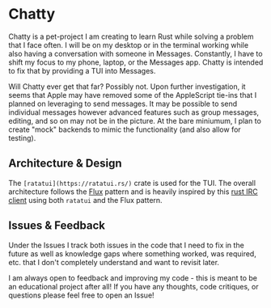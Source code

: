 # Chatty

Chatty is a pet-project I am creating to learn Rust while solving a problem
that I face often. I will be on my desktop or in the terminal working while also
having a conversation with someone in Messages. Constantly, I have to shift
my focus to my phone, laptop, or the Messages app. Chatty is intended to fix
that by providing a TUI into Messages.

Will Chatty ever get that far? Possibly not. Upon further investigation, it
seems that Apple may have removed some of the AppleScript tie-ins that I planned
on leveraging to send messages. It may be possible to send individual messages
however advanced features such as group messages, editing, and so on may not
be in the picture. At the bare miniumum, I plan to create "mock" backends
to mimic the functionality (and also allow for testing).

## Architecture & Design

The `[ratatui](https://ratatui.rs/)` crate is used for the TUI. The overall
architecture follows the [Flux](https://ratatui.rs/concepts/application-patterns/flux-architecture/)
pattern and is heavily inspired by this [rust IRC client](https://github.com/Yengas/rust-chat-server/tree/main/tui)
using both `ratatui` and the Flux pattern.

## Issues & Feedback

Under the Issues I track both issues in the code that I need to fix in the
future as well as knowledge gaps where something worked, was required, etc.
that I don't completely understand and want to revisit later.

I am always open to feedback and improving my code - this is meant to be an
educational project after all! If you have any thoughts, code critiques, or
questions please feel free to open an Issue!
